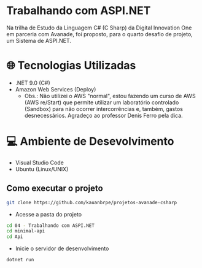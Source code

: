 # Trabalhando com ASPI.NET

Na trilha de Estudo da Linguagem C# (C Sharp) da Digital Innovation One em parceria com Avanade, foi proposto, para o quarto desafio de projeto, um Sistema de ASPI.NET.

# 🌐 Tecnologias Utilizadas

- .NET 9.0 (C#)
- Amazon Web Services (Deploy)
    - Obs.: Não utilizei o AWS "normal", estou fazendo um curso de AWS (AWS re/Start) que permite utilizar um laboratório controlado (Sandbox) para não ocorrer intercorrências e, também, gastos desnecessários. Agradeço ao professor Denis Ferro pela dica.

# 💻 Ambiente de Desevolvimento

- Visual Studio Code
- Ubuntu (Linux/UNIX)

## Como executar o projeto
```bash
git clone https://github.com/kauanbrpe/projetos-avanade-csharp
```
- Acesse a pasta do projeto
```bash
cd 04 - Trabalhando com ASPI.NET
cd minimal-api
cd Api
```
- Inicie o servidor de desenvolvimento
```bash
dotnet run
```
